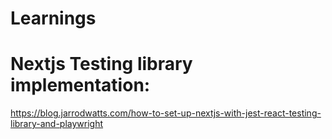 # Learnings

# Nextjs Testing library implementation:
https://blog.jarrodwatts.com/how-to-set-up-nextjs-with-jest-react-testing-library-and-playwright
